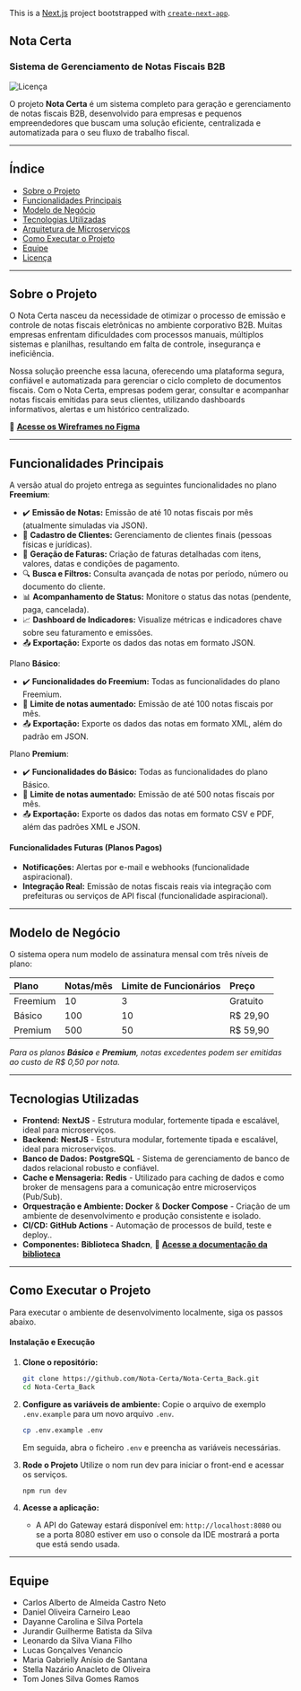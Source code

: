 This is a [Next.js](https://nextjs.org) project bootstrapped with [`create-next-app`](https://nextjs.org/docs/app/api-reference/cli/create-next-app).

## Nota Certa

### Sistema de Gerenciamento de Notas Fiscais B2B

![Licença](https://img.shields.io/badge/license-MIT-blue)

O projeto **Nota Certa** é um sistema completo para geração e gerenciamento de notas fiscais B2B, desenvolvido para empresas e pequenos empreendedores que buscam uma solução eficiente, centralizada e automatizada para o seu fluxo de trabalho fiscal.

---

## Índice

* [Sobre o Projeto](#sobre-o-projeto)
* [Funcionalidades Principais](#funcionalidades-principais)
* [Modelo de Negócio](#modelo-de-negócio)
* [Tecnologias Utilizadas](#tecnologias-utilizadas)
* [Arquitetura de Microserviços](#arquitetura-de-microserviços)
* [Como Executar o Projeto](#como-executar-o-projeto)
* [Equipe](#equipe)
* [Licença](#licença)

---

## Sobre o Projeto

O Nota Certa nasceu da necessidade de otimizar o processo de emissão e controle de notas fiscais eletrônicas no ambiente corporativo B2B. Muitas empresas enfrentam dificuldades com processos manuais, múltiplos sistemas e planilhas, resultando em falta de controle, insegurança e ineficiência.

Nossa solução preenche essa lacuna, oferecendo uma plataforma segura, confiável e automatizada para gerenciar o ciclo completo de documentos fiscais. Com o Nota Certa, empresas podem gerar, consultar e acompanhar notas fiscais emitidas para seus clientes, utilizando dashboards informativos, alertas e um histórico centralizado.

🔗 **[Acesse os Wireframes no Figma](https://www.figma.com/design/mEtesM44dH4aDlXLsirp0t/SaS-WEB?node-id=0-1&p=f&t=pPcIjZNHGk1KZkbB-0)**

---

## Funcionalidades Principais

A versão atual do projeto entrega as seguintes funcionalidades no plano **Freemium**:

* ✔️ **Emissão de Notas:** Emissão de até 10 notas fiscais por mês (atualmente simuladas via JSON).
* 👤 **Cadastro de Clientes:** Gerenciamento de clientes finais (pessoas físicas e jurídicas).
* 📄 **Geração de Faturas:** Criação de faturas detalhadas com itens, valores, datas e condições de pagamento.
* 🔍 **Busca e Filtros:** Consulta avançada de notas por período, número ou documento do cliente.
* 📊 **Acompanhamento de Status:** Monitore o status das notas (pendente, paga, cancelada).
* 📈 **Dashboard de Indicadores:** Visualize métricas e indicadores chave sobre seu faturamento e emissões.
* 📤 **Exportação:** Exporte os dados das notas em formato JSON.

Plano **Básico**:
* ✔️ **Funcionalidades do Freemium:** Todas as funcionalidades do plano Freemium.
* 📄 **Limite de notas aumentado:** Emissão de até 100 notas fiscais por mês.
* 📤 **Exportação:** Exporte os dados das notas em formato XML, além do padrão em JSON.

Plano **Premium**:
* ✔️ **Funcionalidades do Básico:** Todas as funcionalidades do plano Básico.
* 📄 **Limite de notas aumentado:** Emissão de até 500 notas fiscais por mês.
* 📤 **Exportação:** Exporte os dados das notas em formato CSV e PDF, além das padrões XML e JSON.

#### Funcionalidades Futuras (Planos Pagos)
* **Notificações:** Alertas por e-mail e webhooks (funcionalidade aspiracional).
* **Integração Real:** Emissão de notas fiscais reais via integração com prefeituras ou serviços de API fiscal (funcionalidade aspiracional).

---

## Modelo de Negócio

O sistema opera num modelo de assinatura mensal com três níveis de plano:

| Plano     | Notas/mês | Limite de Funcionários | Preço     |
| :-------- | :-------- | :--------------------- | :-------- |
| Freemium  | 10        | 3                      | Gratuito  |
| Básico    | 100       | 10                     | R$ 29,90  |
| Premium   | 500       | 50                     | R$ 59,90  |

*Para os planos **Básico** e **Premium**, notas excedentes podem ser emitidas ao custo de R$ 0,50 por nota.*

---

## Tecnologias Utilizadas

* **Frontend:** **NextJS** - Estrutura modular, fortemente tipada e escalável, ideal para microserviços.
* **Backend:** **NestJS** - Estrutura modular, fortemente tipada e escalável, ideal para microserviços.
* **Banco de Dados:** **PostgreSQL** - Sistema de gerenciamento de banco de dados relacional robusto e confiável.
* **Cache e Mensageria:** **Redis** - Utilizado para caching de dados e como broker de mensagens para a comunicação entre microserviços (Pub/Sub).
* **Orquestração e Ambiente:** **Docker** & **Docker Compose** - Criação de um ambiente de desenvolvimento e produção consistente e isolado.
* **CI/CD:** **GitHub Actions** - Automação de processos de build, teste e deploy..
* **Componentes:** **Biblioteca Shadcn**, 🔗 **[Acesse a documentação da biblioteca](https://ui.shadcn.com/docs/components)**


---

## Como Executar o Projeto

Para executar o ambiente de desenvolvimento localmente, siga os passos abaixo.

#### Instalação e Execução

1.  **Clone o repositório:**
    ```bash
    git clone https://github.com/Nota-Certa/Nota-Certa_Back.git
    cd Nota-Certa_Back
    ```

2.  **Configure as variáveis de ambiente:**
    Copie o arquivo de exemplo `.env.example` para um novo arquivo `.env`.
    ```bash
    cp .env.example .env
    ```
    Em seguida, abra o ficheiro `.env` e preencha as variáveis necessárias.

3.  **Rode o Projeto**
    Utilize o nom run dev para iniciar o front-end e acessar os serviços.
    ```bash
    npm run dev
    ```
4.  **Acesse a aplicação:**
    * A API do Gateway estará disponível em: `http://localhost:8080` ou se a porta 8080 estiver em uso o console da IDE mostrará a porta que está sendo usada.

---

## Equipe

* Carlos Alberto de Almeida Castro Neto
* Daniel Oliveira Carneiro Leao
* Dayanne Carolina e Silva Portela
* Jurandir Guilherme Batista da Silva
* Leonardo da Silva Viana Filho
* Lucas Gonçalves Venancio
* Maria Gabrielly Anísio de Santana
* Stella Nazário Anacleto de Oliveira
* Tom Jones Silva Gomes Ramos
